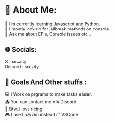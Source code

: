 # 💫 About Me:
🔭 I’m currently learning Javascript and Python.  
👯 I mostly look up for jailbreak methods on console.   
💬 Ask me about EFIs, Console issues etc... 

## 🌐 Socials:
X : seczity  
Discord : seczity  

## 🔔 Goals And Other stuffs : 
💻 I Work on prgrams to make tasks easier.  
📤 You can contact me VIA Discord  
🍙 Btw, i love ricing  
🎮 I use Lazyvim instead of VSCode  
